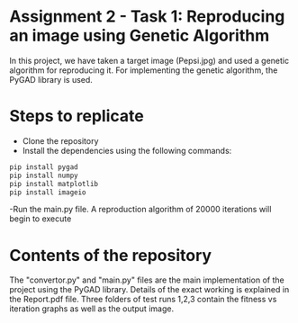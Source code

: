 # Assignment 2 - Task 1: Reproducing an image using Genetic Algorithm

In this project, we have taken a target image (Pepsi.jpg) and used a genetic algorithm for reproducing it.
For implementing the genetic algorithm, the PyGAD library is used.

# Steps to replicate

- Clone the repository
- Install the dependencies using the following commands:

```python
pip install pygad
pip install numpy
pip install matplotlib
pip install imageio
```
-Run the main.py file. A reproduction algorithm of 20000 iterations will begin to execute

# Contents of the repository

The "convertor.py" and "main.py" files are the main implementation of the project using the PyGAD library. Details of the exact working is explained in the Report.pdf file. 
Three folders of test runs 1,2,3 contain the fitness vs iteration graphs as well as the output image.